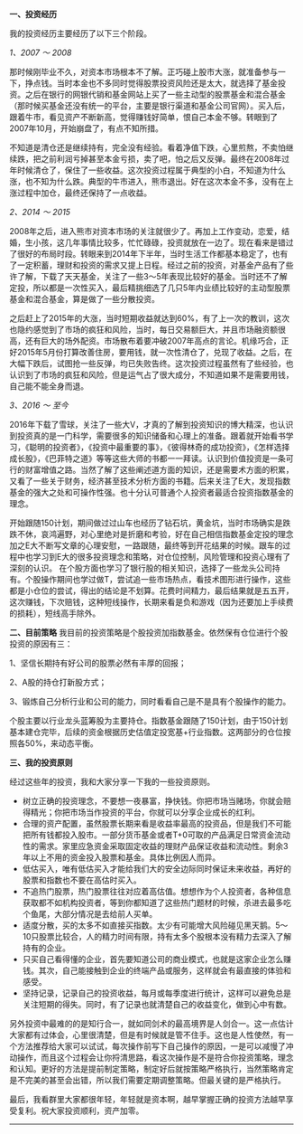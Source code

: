**一、投资经历**

我的投资经历主要经历了以下三个阶段。

*1、2007 ～ 2008*

那时候刚毕业不久，对资本市场根本不了解。正巧碰上股市大涨，就准备参与一下，挣点钱。当时本金也不多同时觉得股票投资风险还是太大，就选择了基金投资。之后在银行的网银代销和基金网站上买了一些主动型的股票基金和混合基金（那时候买基金还没有统一的平台，主要是银行渠道和基金公司官网）。买入后，跟着牛市，看见资产不断新高，觉得赚钱好简单，恨自己本金不够。转眼到了2007年10月，开始崩盘了，有点不知所措。

不知道是清仓还是继续持有，完全没有经验。看着净值下跌，心里煎熬，不卖怕继续跌，把之前利润亏掉甚至本金亏损，卖了吧，怕之后又反弹。最终在2008年过年时候清仓了，保住了一些收益。这次投资过程属于典型的小白，不知道为什么涨，也不知为什么跌。典型的牛市进入，熊市退出。好在这次本金不多，没有在上涨过程中加仓，最终还保持了一点收益。

*2、2014 ～ 2015*

2008年之后，进入熊市对资本市场的关注就很少了。再加上工作变动，恋爱，结婚，生小孩，这几年事情比较多，忙忙碌碌，投资就放在一边了。现在看来是错过了很好的布局时段。转眼来到2014年下半年，当时生活工作都基本稳定了，也有了一定积蓄，理财和投资的需求又提上日程。经过之前的投资，对基金产品有了些许了解，下载了天天基金，关注了一些3～5年表现比较好的基金。当时还不了解定投，所以都是一次性买入，最后精挑细选了几只5年内业绩比较好的主动型股票基金和混合基金，算是做了一些分散投资。

之后赶上了2015年的大涨，当时短期收益就达到60%，有了上一次的教训，这次也隐约感觉到了市场的疯狂和风险，当时，每日交易额巨大，并且市场融资额很高，还有巨大的场外配资。市场散布着要冲破2007年高点的言论。机缘巧合，正好2015年5月份打算改善住房，要用钱，就一次性清仓了，兑现了收益。之后，在大幅下跌后，试图抢一些反弹，均已失败告终。这次投资过程虽然有了些经验，也认识到了市场的疯狂和风险，但是运气占了很大成分，不知道如果不是需要用钱，自己能不能全身而退。

*3、2016 ～ 至今*

2016年下载了雪球，关注了一些大V，才真的了解到投资知识的博大精深，也认识到投资真的是一门科学，需要很多的知识储备和心理上的准备。跟着就开始看书学习，《聪明的投资者》，《投资中最重要的事》，《彼得林奇的成功投资》，《怎样选择成长股》，《巴菲特之道》等等这些大师的书都一一拜读。认识到价值投资是一条可行的财富增值之路。当然了解了这些阐述道方面的知识，还是需要术方面的积累，又看了一些关于财务，经济甚至技术分析方面的书籍。后来关注了E大，发现指数基金的强大之处和可操作性强。也十分认可普通个人投资者最适合投资指数基金的理念。

开始跟随150计划，期间做过过山车也经历了钻石坑，黄金坑，当时市场确实是跌跌不休，哀鸿遍野，对心里绝对是折磨和考验，好在自己相信指数基金定投的理念加之E大不断写文章的心理安慰，一路跟随，最终等到开花结果的时候。跟车的过程中也学习到E大的很多投资理念和策略，对仓位控制，风险管理和投资心理有了深刻的认识。
在个股方面也学习了银行股的相关知识，选择了一些龙头公司持有。个股操作期间也学过做T，尝试追一些市场热点，看技术图形进行操作，这些都是小仓位的尝试，得出的结论是不划算。花费时间精力，最后结果就是五五开，这次赚钱，下次赔钱，这种短线操作，长期来看是负和游戏（因为还要加上手续费的损耗），短线高手除外。

**二、目前策略**
我目前的投资策略是个股投资加指数基金。依然保有仓位进行个股投资的原因有三：

1、坚信长期持有好公司的股票必然有丰厚的回报；

2、A股的持仓打新股方式；

3、锻炼自己分析行业和公司的能力，同时看看自己是不是具有个股操作的能力。

个股主要以行业龙头蓝筹股为主要持仓。指数基金跟随了150计划，由于150计划基本建仓完毕，后续的资金根据历史估值定投宽基+行业指数。这两部分的仓位按照各50%，来动态平衡。

**三、我的投资原则**

经过这些年的投资，我和大家分享一下我的一些投资原则。

- 树立正确的投资理念，不要想一夜暴富，挣快钱。你把市场当赌场，你就会赔得精光；你把市场当作投资的平台，你就可以分享企业成长的红利。
- 合理的资产配置，虽然股票长期来看是收益率最高的投资品，但是我们不可能把所有钱都投入股市。一部分货币基金或者T+0可取的产品满足日常资金流动性的需求。家里应急资金采取固定收益的理财产品保证收益和流动性。剩余3年以上不用的资金投入股票和基金。具体比例因人而异。
- 低估买入，唯有低估买入才能给我们大的安全边际同时保证未来收益，再好的股票和指数也不要在高估时买入。
- 不追热门股票，热门股票往往对应着高估值。想想作为个人投资者，各种信息获取都不如机构投资者，等到你都知道了这些热门题材的时候，杀进去最多吃个鱼尾，大部分情况是去给前人买单。
- 适度分散，买的太多不如直接买指数。太少有可能增大风险碰见黑天鹅。5～10只股票比较合，人的精力时间有限，持有太多个股根本没有精力去深入了解持有的企业。
- 只买自己看得懂的企业，首先要知道公司的商业模式，也就是这家企业怎么赚钱。其次，自己能接触到企业的终端产品或服务，这样就会有最直接的体验和感受。
- 坚持记录，记录自己的投资收益，每月或每季度进行统计，这样可以避免总是关注短期的得失。同时，有了记录也就清楚自己的收益变化，做到心中有数。

另外投资中最难的的是知行合一，就如同剑术的最高境界是人剑合一。这一点估计大家都有过体会，心里很清楚，但是有时候就是管不住手。这也是人性使然，有一个方法推荐给大家可以试试，每次操作前写下自己操作的原因，一是可以减慢了冲动操作，而且这个过程会让你捋清思路，看这次操作是不是符合你投资策略，理念和认知。更好的方法是提前制定策略，制定好后就按策略严格执行，当然策略肯定是不完美的甚至会出错，所以我们需要定期调整策略。但最关键的是严格执行。

最后，我看群里大家都很年轻，年轻就是资本啊，越早掌握正确的投资方法越早享受复利。祝大家投资顺利，资产加零。

------

